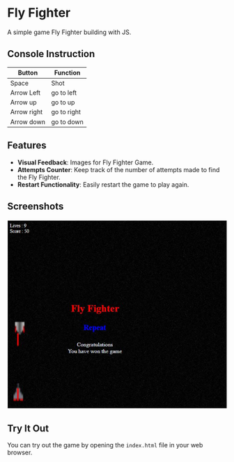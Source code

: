 # Fly Fighter

A simple game Fly Fighter building with JS.

## Console Instruction

| Button | Function |
|--------|----------|
| Space  | Shot |
| Arrow Left| go to left |
| Arrow up| go to up |
| Arrow right| go to right |
| Arrow down| go to down |

## Features

- **Visual Feedback**: Images for Fly Fighter Game.
- **Attempts Counter**: Keep track of the number of attempts made to find the Fly Fighter.
- **Restart Functionality**: Easily restart the game to play again.


## Screenshots

![Fly Fighter](https://github.com/TheNikhilRaj/GameZone/blob/main/assets/images/Fly_Fighter.png)

## Try It Out

You can try out the game by opening the `index.html` file in your web browser.